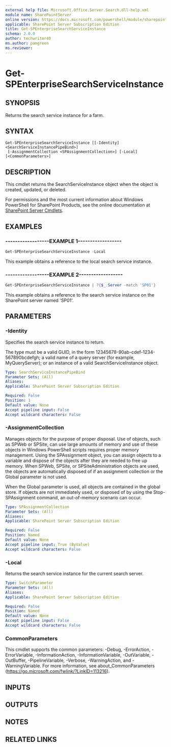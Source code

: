 ```yaml
---
external help file: Microsoft.Office.Server.Search.dll-help.xml
module name: SharePointServer
online version: https://docs.microsoft.com/powershell/module/sharepoint-server/get-spenterprisesearchserviceinstance
applicable: SharePoint Server Subscription Edition
title: Get-SPEnterpriseSearchServiceInstance
schema: 2.0.0
author: techwriter40
ms.author: pamgreen
ms.reviewer:
---
```


# Get-SPEnterpriseSearchServiceInstance

## SYNOPSIS
Returns the search service instance for a farm.

## SYNTAX

```
Get-SPEnterpriseSearchServiceInstance [[-Identity] <SearchServiceInstancePipeBind>]
 [-AssignmentCollection <SPAssignmentCollection>] [-Local] [<CommonParameters>]
```

## DESCRIPTION
This cmdlet returns the SearchServiceInstance object when the object is created, updated, or deleted.

For permissions and the most current information about Windows PowerShell for SharePoint Products, see the online documentation at [SharePoint Server Cmdlets](https://docs.microsoft.com/powershell/sharepoint/sharepoint-server/sharepoint-server-cmdlets).

## EXAMPLES

### ------------------EXAMPLE 1------------------ 
```powershell
Get-SPEnterpriseSearchServiceInstance -Local
```

This example obtains a reference to the local search service instance.

### ------------------EXAMPLE 2------------------ 
```powershell
Get-SPEnterpriseSearchServiceInstance | ?{$_.Server -match 'SP01'}
```

This example obtains a reference to the search service instance on the SharePoint server named 'SP01'.

## PARAMETERS

### -Identity
Specifies the search service instance to return.

The type must be a valid GUID, in the form 12345678-90ab-cdef-1234-567890bcdefgh; a valid name of a query server (for example, MyQueryServer); or an instance of a valid SearchServiceInstance object.

```yaml
Type: SearchServiceInstancePipeBind
Parameter Sets: (All)
Aliases: 
Applicable: SharePoint Server Subscription Edition

Required: False
Position: 1
Default value: None
Accept pipeline input: False
Accept wildcard characters: False
```

### -AssignmentCollection
Manages objects for the purpose of proper disposal. Use of objects, such as SPWeb or SPSite, can use large amounts of memory and use of these objects in Windows PowerShell scripts requires proper memory management. Using the SPAssignment object, you can assign objects to a variable and dispose of the objects after they are needed to free up memory. When SPWeb, SPSite, or SPSiteAdministration objects are used, the objects are automatically disposed of if an assignment collection or the Global parameter is not used.

When the Global parameter is used, all objects are contained in the global store. If objects are not immediately used, or disposed of by using the Stop-SPAssignment command, an out-of-memory scenario can occur.

```yaml
Type: SPAssignmentCollection
Parameter Sets: (All)
Aliases: 
Applicable: SharePoint Server Subscription Edition

Required: False
Position: Named
Default value: None
Accept pipeline input: True (ByValue)
Accept wildcard characters: False
```

### -Local
Returns the search service instance for the current search server.

```yaml
Type: SwitchParameter
Parameter Sets: (All)
Aliases: 
Applicable: SharePoint Server Subscription Edition

Required: False
Position: Named
Default value: None
Accept pipeline input: False
Accept wildcard characters: False
```

### CommonParameters
This cmdlet supports the common parameters: -Debug, -ErrorAction, -ErrorVariable, -InformationAction, -InformationVariable, -OutVariable, -OutBuffer, -PipelineVariable, -Verbose, -WarningAction, and -WarningVariable. For more information, see about_CommonParameters (https://go.microsoft.com/fwlink/?LinkID=113216).

## INPUTS

## OUTPUTS

## NOTES

## RELATED LINKS


